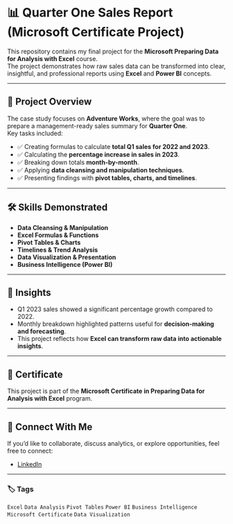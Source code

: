 # 📊 Quarter One Sales Report (Microsoft Certificate Project)

This repository contains my final project for the **Microsoft Preparing Data for Analysis with Excel** course.  
The project demonstrates how raw sales data can be transformed into clear, insightful, and professional reports using **Excel** and **Power BI** concepts.  

---

## 📁 Project Overview
The case study focuses on **Adventure Works**, where the goal was to prepare a management-ready sales summary for **Quarter One**.  
Key tasks included:
- ✅ Creating formulas to calculate **total Q1 sales for 2022 and 2023**.  
- ✅ Calculating the **percentage increase in sales in 2023**.  
- ✅ Breaking down totals **month-by-month**.  
- ✅ Applying **data cleansing and manipulation techniques**.  
- ✅ Presenting findings with **pivot tables, charts, and timelines**.  

---

## 🛠️ Skills Demonstrated
- **Data Cleansing & Manipulation**  
- **Excel Formulas & Functions**  
- **Pivot Tables & Charts**  
- **Timelines & Trend Analysis**  
- **Data Visualization & Presentation**  
- **Business Intelligence (Power BI)**  


---

## 🚀 Insights
- Q1 2023 sales showed a significant percentage growth compared to 2022.  
- Monthly breakdown highlighted patterns useful for **decision-making and forecasting**.  
- This project reflects how **Excel can transform raw data into actionable insights**.  

---

## 📌 Certificate
This project is part of the **Microsoft Certificate in Preparing Data for Analysis with Excel** program.  

---

## 🔗 Connect With Me
If you’d like to collaborate, discuss analytics, or explore opportunities, feel free to connect:  
- [LinkedIn](https://www.linkedin.com/in/hanzalaraja/)  

---

### 🏷️ Tags
`Excel` `Data Analysis` `Pivot Tables` `Power BI` `Business Intelligence` `Microsoft Certificate` `Data Visualization`
